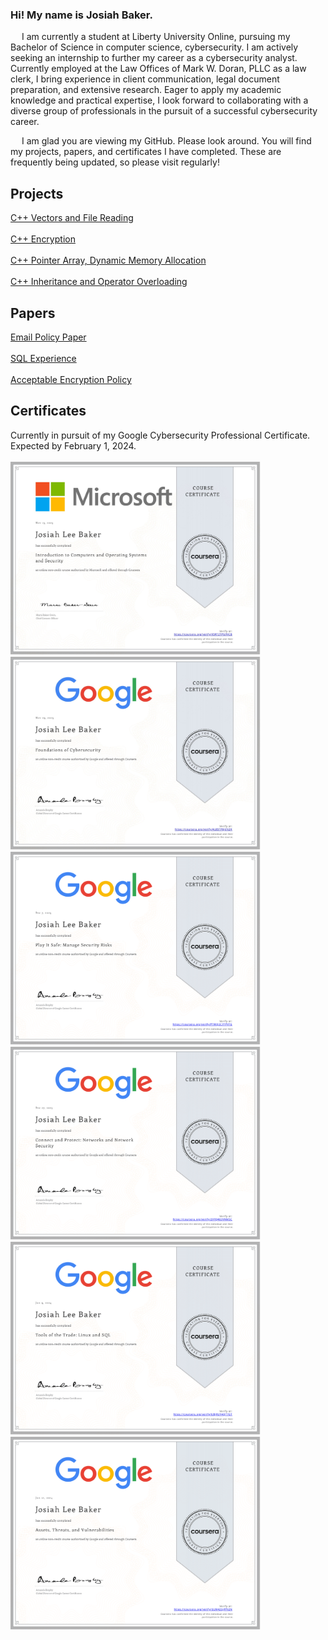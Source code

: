 ### Hi! My name is Josiah Baker.

&emsp; I am currently a student at Liberty University Online, pursuing my Bachelor of Science in 
computer science, cybersecurity. I am actively seeking an internship to further my career as a cybersecurity analyst. Currently employed at the Law
Offices of Mark W. Doran, PLLC as a law clerk, I bring experience in client
communication, legal document preparation, and extensive research. Eager to apply my
academic knowledge and practical expertise, I look forward to collaborating with a
diverse group of professionals in the pursuit of a successful cybersecurity career. <br> 

&emsp; I am glad you are viewing my GitHub. Please look around. You will find my projects, papers, and certificates I have completed. These are frequently being updated, so please visit regularly!

<h2>Projects</h2>
<a href="https://github.com/jbaker14111/cpp_Vectors_and_File_Reading/tree/main">C++ Vectors and File Reading </a><br><br>
<a href="https://github.com/jbaker14111/cpp_Encryption">C++ Encryption </a><br><br>
<a href="https://github.com/jbaker14111/cpp_Pointer_Array">C++ Pointer Array, Dynamic Memory Allocation </a><br><br>
<a href="https://github.com/jbaker14111/cpp_Inheritance_and_Operator_Overload/tree/main">C++ Inheritance and Operator Overloading </a>
<h2>Papers</h2>
<a href="/Papers/Email_Policy_Josiah_Baker.pdf">Email Policy Paper </a><br><br>
<a href="/Papers/SQL_Experience.pdf">SQL Experience </a> </br></br>
<a href="/Papers/Acceptable_Encryption_Policy_Josiah_Baker.pdf">Acceptable Encryption Policy</a> 
<h2>Certificates</h2>
Currently in pursuit of my Google Cybersecurity Professional Certificate. Expected by February 1, 2024. <br> <br>
<img src="/Certificates/MicrosoftIntroToComputersCert.jpg" width="400">
<img src="/Certificates/GoogleFoundationsToCybersecurityCert.jpg" width="400">
<img src="/Certificates/GooglePlayItSafeManageSecurityRisks.png" width="400">
<img src="/Certificates/GoogleConnectAndProtectNetworksAndNetworkSecurity.png" width="400">
<img src="/Certificates/GoogleToolsOfTheTradeLinuxAndSQL.png" width="400">
<img src="/Certificates/GoogleAssetsThreatsAndVulnerabilities.png" width="400">
